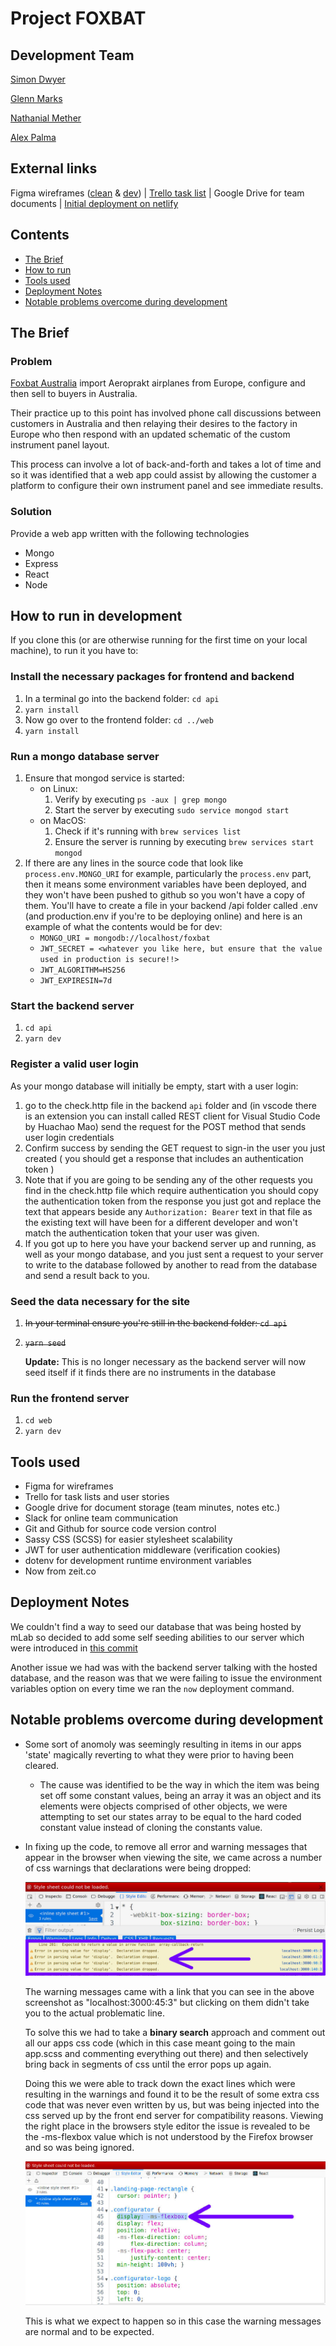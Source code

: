 # Project FOXBAT

## Development Team
[Simon Dwyer](https://github.com/piratechicken/)

[Glenn Marks](https://github.com/isnology/)

[Nathanial Mether](https://github.com/NathanielMether/)

[Alex Palma](https://github.com/developingAlex/)

## External links
Figma wireframes ([clean](https://www.figma.com/file/EtEpPs4hyG9qDEsYVX7Kif5w/Foxbat-clean-wireframes) & [dev](https://www.figma.com/file/0tRu6eCM4M8QjqD2DJvvh8Tb/Foxbat-project))  |  [Trello task list](https://www.figma.com/file/0tRu6eCM4M8QjqD2DJvvh8Tb/Foxbat-project)  |  Google Drive for team documents | [Initial deployment on netlify](https://foxbatconfigurator.netlify.com)
## Contents
* [The Brief](#the-brief)
* [How to run](#how-to-run-in-development)
* [Tools used](#tools-used)
* [Deployment Notes](#deployment-notes)
* [Notable problems overcome during development](#notable-problems-overcome-during-development)


## The Brief
### Problem
[Foxbat Australia](http://www.foxbat.com.au/) import Aeroprakt airplanes from Europe, configure and then sell to buyers in Australia.

Their practice up to this point has involved phone call discussions between customers in Australia and then relaying their desires to the factory in Europe who then respond with an updated schematic of the custom instrument panel layout. 

This process can involve a lot of back-and-forth and takes a lot of time and so it was identified that a web app could assist by allowing the customer a platform to configure their own instrument panel and see immediate results.

### Solution
Provide a web app written with the following technologies
* Mongo
* Express
* React
* Node

## How to run in development
If you clone this (or are otherwise running for the first time on your local machine), to run it you have to:
### Install the necessary packages for frontend and backend
1. In a terminal go into the backend folder: `cd api`
1. `yarn install`
1. Now go over to the frontend folder: `cd ../web`
1. `yarn install`
### Run a mongo database server
1. Ensure that mongod service is started:
    * on Linux:
        1. Verify by executing `ps -aux | grep mongo`
        1. Start the server by executing `sudo service mongod start`
    * on MacOS:
        1. Check if it's running with `brew services list`
        1. Ensure the server is running by executing `brew services start mongod`
1. If there are any lines in the source code that look like `process.env.MONGO_URI` for example, particularly the `process.env` part, then it means some environment variables have been deployed, and they won't have been pushed to github so you won't have a copy of them. You'll have to create a file in your backend /api folder called .env (and production.env if you're to be deploying online) and here is an example of what the contents would be for dev:
    * `MONGO_URI = mongodb://localhost/foxbat`
    * `JWT_SECRET = <whatever you like here, but ensure that the value used in production is secure!!>`
    * `JWT_ALGORITHM=HS256`
    * `JWT_EXPIRESIN=7d`
### Start the backend server
1. `cd api`
1. `yarn dev`    
### Register a valid user login
As your mongo database will initially be empty, start with a user login:
1. go to the check.http file in the backend `api` folder and (in vscode there is an extension you can install called REST client for Visual Studio Code by Huachao Mao) send the request for the POST method that sends user login credentials
1. Confirm success by sending the GET request to sign-in the user you just created ( you should get a response that includes an authentication token )
1. Note that if you are going to be sending any of the other requests you find in the check.http file which require authentication you should copy the authentication token from the response you just got and replace the text that appears beside any `Authorization: Bearer` text in that file as the existing text will have been for a different developer and won't match the authentication token that your user was given.
1. If you got up to here you have your backend server up and running, as well as your mongo database, and you just sent a request to your server to write to the database followed by another to read from the database and send a result back to you.
### Seed the data necessary for the site
1. ~~In your terminal ensure you're still in the backend folder: `cd api`~~
1. ~~`yarn seed`~~

    **Update:** This is no longer necessary as the backend server will now seed itself if it finds there are no instruments in the database
### Run the frontend server
1. `cd web`
1. `yarn dev`

## Tools used
* Figma for wireframes
* Trello for task lists and user stories
* Google drive for document storage (team minutes, notes etc.)
* Slack for online team communication
* Git and Github for source code version control
* Sassy CSS (SCSS) for easier stylesheet scalability
* JWT for user authentication middleware (verification cookies)
* dotenv for development runtime environment variables
* Now from zeit.co

## Deployment Notes
We couldn't find a way to seed our database that was being hosted by mLab so decided to add some self seeding abilities to our server which were introduced in [this commit](https://github.com/isnology/project-foxbat/commit/abf427aa3d85c60b1b261718c963c527872391ab)

Another issue we had was with the backend server talking with the hosted database, and the reason was that we were failing to issue the environment variables option on every time we ran the `now` deployment command.

## Notable problems overcome during development
* Some sort of anomoly was seemingly resulting in items in our apps 'state' magically reverting to what they were prior to having been cleared.
    * The cause was identified to be the way in which the item was being set off some constant values, being an array it was an object and its elements were objects comprised of other objects, we were attempting to set our states array to be equal to the hard coded constant value instead of cloning the constants value.
* In fixing up the code, to remove all error and warning messages that appear in the browser when viewing the site, we came across a number of css warnings that declarations were being dropped:

    ![screenshot of warning messages in console](readmeassets/declarationDropped1.jpg)

    The warning messages came with a link that you can see in the above screenshot as "localhost:3000:45:3" but clicking on them didn't take you to the actual problematic line.

    To solve this we had to take a **binary search** approach and comment out all our apps css code (which in this case meant going to the main app.scss and commenting everything out there) and then selectively bring back in segments of css until the error pops up again.

    Doing this we were able to track down the exact lines which were resulting in the warnings and found it to be the result of some extra css code that was never even written by us, but was being injected into the css served up by the front end server for compatibility reasons. Viewing the right place in the browsers style editor the issue is revealed to be the -ms-flexbox value which is not understood by the Firefox browser and so was being ignored.

    ![screenshot of the problematic css line for a firefox web browser](readmeassets/declarationDropped2.jpg)

    This is what we expect to happen so in this case the warning messages are normal and to be expected.
